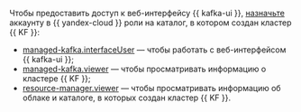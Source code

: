 Чтобы предоставить доступ к веб-интерфейсу {{ kafka-ui }}, [назначьте](../../../iam/operations/roles/grant.md) аккаунту в {{ yandex-cloud }} роли на каталог, в котором создан кластер {{ KF }}:

* [managed-kafka.interfaceUser](../../../managed-kafka/security/index.md#managed-kafka-interface-user) — чтобы работать с веб-интерфейсом {{ kafka-ui }};
* [managed-kafka.viewer](../../../managed-kafka/security/index.md#managed-kafka-viewer) — чтобы просматривать информацию о кластере {{ KF }};
* [resource-manager.viewer](../../../resource-manager/security/index.md#resource-manager-viewer) — чтобы просматривать информацию об облаке и каталоге, в которых создан кластер {{ KF }}.